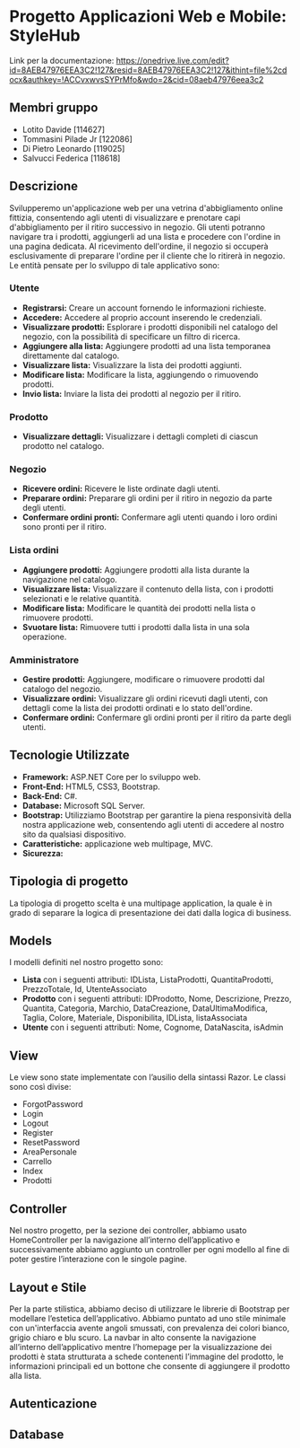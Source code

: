 # Progetto Applicazioni Web e Mobile: StyleHub
Link per la documentazione: https://onedrive.live.com/edit?id=8AEB47976EEA3C2!127&resid=8AEB47976EEA3C2!127&ithint=file%2cdocx&authkey=!ACCvxwvsSYPrMfo&wdo=2&cid=08aeb47976eea3c2
## Membri gruppo

- Lotito Davide [114627]
- Tommasini Pilade Jr [122086]
- Di Pietro Leonardo [119025]
- Salvucci Federica [118618]

## Descrizione
Svilupperemo un'applicazione web per una vetrina d'abbigliamento online fittizia, consentendo agli utenti di visualizzare e prenotare capi d'abbigliamento per il ritiro successivo in negozio. Gli utenti potranno navigare tra i prodotti, aggiungerli ad una lista e procedere con l'ordine in una pagina dedicata. Al ricevimento dell'ordine, il negozio si occuperà esclusivamente di preparare l'ordine per il cliente che lo ritirerà in negozio. Le entità pensate per lo sviluppo di tale applicativo sono:

### Utente
- **Registrarsi:** Creare un account fornendo le informazioni richieste.
- **Accedere:** Accedere al proprio account inserendo le credenziali.
- **Visualizzare prodotti:** Esplorare i prodotti disponibili nel catalogo del negozio, con la possibilità di specificare un filtro di ricerca.
- **Aggiungere alla lista:** Aggiungere prodotti ad una lista temporanea direttamente dal catalogo.
- **Visualizzare lista:** Visualizzare la lista dei prodotti aggiunti.
- **Modificare lista:** Modificare la lista, aggiungendo o rimuovendo prodotti.
- **Invio lista:** Inviare la lista dei prodotti al negozio per il ritiro.

### Prodotto
- **Visualizzare dettagli:** Visualizzare i dettagli completi di ciascun prodotto nel catalogo.

### Negozio
- **Ricevere ordini:** Ricevere le liste ordinate dagli utenti.
- **Preparare ordini:** Preparare gli ordini per il ritiro in negozio da parte degli utenti.
- **Confermare ordini pronti:** Confermare agli utenti quando i loro ordini sono pronti per il ritiro.

### Lista ordini
- **Aggiungere prodotti:** Aggiungere prodotti alla lista durante la navigazione nel catalogo.
- **Visualizzare lista:** Visualizzare il contenuto della lista, con i prodotti selezionati e le relative quantità.
- **Modificare lista:** Modificare le quantità dei prodotti nella lista o rimuovere prodotti.
- **Svuotare lista:** Rimuovere tutti i prodotti dalla lista in una sola operazione.

### Amministratore
- **Gestire prodotti:** Aggiungere, modificare o rimuovere prodotti dal catalogo del negozio.
- **Visualizzare ordini:** Visualizzare gli ordini ricevuti dagli utenti, con dettagli come la lista dei prodotti ordinati e lo stato dell'ordine.
- **Confermare ordini:** Confermare gli ordini pronti per il ritiro da parte degli utenti.

## Tecnologie Utilizzate
- **Framework:** ASP.NET Core per lo sviluppo web.
- **Front-End:** HTML5, CSS3, Bootstrap.
- **Back-End:** C#.
- **Database:** Microsoft SQL Server.
- **Bootstrap:** Utilizziamo Bootstrap per garantire la piena responsività della nostra applicazione web, consentendo agli utenti di accedere al nostro sito da qualsiasi dispositivo.
- **Caratteristiche:** applicazione web multipage, MVC.
- **Sicurezza:**

## Tipologia di progetto
La tipologia di progetto scelta è una multipage application, la quale è in grado di separare la logica di presentazione dei dati dalla logica di business.

## Models
I modelli definiti nel nostro progetto sono:
- **Lista** con i seguenti attributi: IDLista, ListaProdotti, QuantitaProdotti, PrezzoTotale, Id, UtenteAssociato
- **Prodotto** con i seguenti attributi: IDProdotto, Nome, Descrizione, Prezzo, Quantita, Categoria, Marchio, DataCreazione, DataUltimaModifica, Taglia, Colore, Materiale, Disponibilita, IDLista, listaAssociata
- **Utente** con i seguenti attributi: Nome, Cognome, DataNascita, isAdmin

## View
Le view sono state implementate con l’ausilio della sintassi Razor. Le classi sono così divise:
- ForgotPassword
- Login
- Logout
- Register
- ResetPassword
- AreaPersonale
- Carrello
- Index
- Prodotti

## Controller
Nel nostro progetto, per la sezione dei controller, abbiamo usato HomeController per la navigazione all’interno dell’applicativo e successivamente abbiamo aggiunto un controller per ogni modello al fine di poter gestire l’interazione con le singole pagine.

## Layout e Stile
Per la parte stilistica, abbiamo deciso di utilizzare le librerie di Bootstrap per modellare l’estetica dell’applicativo. Abbiamo puntato ad uno stile minimale con un'interfaccia avente angoli smussati, con prevalenza dei colori bianco, grigio chiaro e blu scuro. La navbar in alto consente la navigazione all’interno dell’applicativo mentre l’homepage per la visualizzazione dei prodotti è stata strutturata a schede contenenti l’immagine del prodotto, le informazioni principali ed un bottone che consente di aggiungere il prodotto alla lista.

## Autenticazione


## Database
